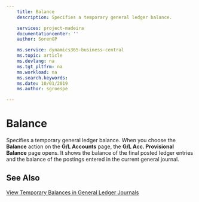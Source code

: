 ```yaml
---
    title: Balance
    description: Specifies a temporary general ledger balance.

    services: project-madeira 
    documentationcenter: ''
    author: SorenGP

    ms.service: dynamics365-business-central
    ms.topic: article
    ms.devlang: na
    ms.tgt_pltfrm: na
    ms.workload: na
    ms.search.keywords:
    ms.date: 10/01/2019
    ms.author: sgroespe

---
```

# Balance
Specifies a temporary general ledger balance. When you choose the **Balance** action on the **G/L Accounts** page, the **G/L Acc. Provisional Balance** page opens. It shows the balance of the final posted ledger entries and the balance of the postings entered in the current general journal.  

## See Also  
 [View Temporary Balances in General Ledger Journals](how-to-view-temporary-balances-in-general-ledger-journals.md)

